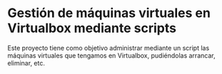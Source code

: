 # Gestión de máquinas virtuales en Virtualbox mediante scripts

Este proyecto tiene como objetivo administrar mediante un script las máquinas virtuales que tengamos en Virtualbox, pudiéndolas arrancar, eliminar, etc.
